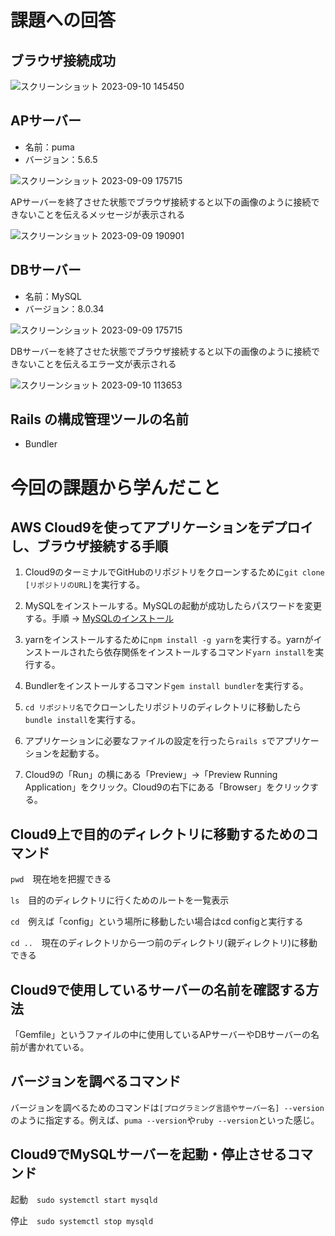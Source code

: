 # 課題への回答
## ブラウザ接続成功
![スクリーンショット 2023-09-10 145450](https://github.com/Hidetaka-Konishi/le_3/assets/142459457/a0842d2b-82e6-4bf1-8ec0-2b89b34c6893)

## APサーバー

- 名前：puma
- バージョン：5.6.5

![スクリーンショット 2023-09-09 175715](https://github.com/Hidetaka-Konishi/le_3/assets/142459457/9785133b-4ea8-4ec6-bc7f-7d06720fda2b)


APサーバーを終了させた状態でブラウザ接続すると以下の画像のように接続できないことを伝えるメッセージが表示される

![スクリーンショット 2023-09-09 190901](https://github.com/Hidetaka-Konishi/le_3/assets/142459457/91abf5b5-1b70-4ee5-adec-3a4966704cdb)

## DBサーバー

- 名前：MySQL
- バージョン：8.0.34

![スクリーンショット 2023-09-09 175715](https://github.com/Hidetaka-Konishi/le_3/assets/142459457/19c29d5b-9ae3-4386-9030-b456ab0c0754)


DBサーバーを終了させた状態でブラウザ接続すると以下の画像のように接続できないことを伝えるエラー文が表示される

![スクリーンショット 2023-09-10 113653](https://github.com/Hidetaka-Konishi/le_3/assets/142459457/c7da681e-9526-419e-ae76-8d421eecc6c0)

## Rails の構成管理ツールの名前
- Bundler

# 今回の課題から学んだこと
## AWS Cloud9を使ってアプリケーションをデプロイし、ブラウザ接続する手順
1. Cloud9のターミナルでGitHubのリポジトリをクローンするために```git clone [リポジトリのURL]```を実行する。
2. MySQLをインストールする。MySQLの起動が成功したらパスワードを変更する。手順 → [MySQLのインストール](https://github.com/MasatoshiMizumoto/raisetech_documents/blob/main/aws/docs/install_mysql_on_cloud9_amazon_linux_2.md
)

3. yarnをインストールするために```npm install -g yarn```を実行する。yarnがインストールされたら依存関係をインストールするコマンド```yarn install```を実行する。
4. Bundlerをインストールするコマンド```gem install bundler```を実行する。
5. ```cd リポジトリ名```でクローンしたリポジトリのディレクトリに移動したら```bundle install```を実行する。
6. アプリケーションに必要なファイルの設定を行ったら```rails s```でアプリケーションを起動する。
7. Cloud9の「Run」の横にある「Preview」→「Preview Running Application」をクリック。Cloud9の右下にある「Browser」をクリックする。

## Cloud9上で目的のディレクトリに移動するためのコマンド
```pwd```　現在地を把握できる

```ls```　目的のディレクトリに行くためのルートを一覧表示

```cd```　例えば「config」という場所に移動したい場合はcd configと実行する

```cd ..```　現在のディレクトリから一つ前のディレクトリ(親ディレクトリ)に移動できる

## Cloud9で使用しているサーバーの名前を確認する方法
「Gemfile」というファイルの中に使用しているAPサーバーやDBサーバーの名前が書かれている。

## バージョンを調べるコマンド
バージョンを調べるためのコマンドは```[プログラミング言語やサーバー名] --version```のように指定する。例えば、```puma --version```や```ruby --version```といった感じ。

## Cloud9でMySQLサーバーを起動・停止させるコマンド
起動　```sudo systemctl start mysqld```

停止　```sudo systemctl stop mysqld```